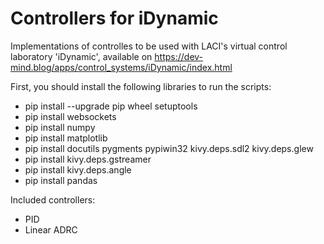 # Controllers for iDynamic

Implementations of controlles to be used with LACI's virtual control laboratory 'iDynamic', available on https://dev-mind.blog/apps/control_systems/iDynamic/index.html

First, you should install the following libraries to run the scripts:

* pip install --upgrade pip wheel setuptools
* pip install websockets
* pip install numpy
* pip install matplotlib
* pip install docutils pygments pypiwin32 kivy.deps.sdl2 kivy.deps.glew
* pip install kivy.deps.gstreamer
* pip install kivy.deps.angle
* pip install pandas

Included controllers:

* PID
* Linear ADRC
